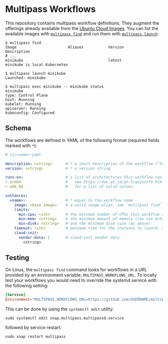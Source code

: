 # Multipass Workflows
This repository contains multipass workflow definitions. They augment the offerings already available from the
[Ubuntu Cloud Images](http://cloud-images.ubuntu.com/). You can list the available images with
[`multipass find`](https://multipass.run/docs/find-command) and run them with [`multipass launch`](https://multipass.run/docs/launch-command):

```plain
$ multipass find
Image                       Aliases           Version          Description
# ...
minikube                                      latest           minikube is local Kubernetes

$ multipass launch minikube
Launched: minikube

$ multipass exec minikube -- minikube status
minikube
type: Control Plane
host: Running
kubelet: Running
apiserver: Running
kubeconfig: Configured
```

## Schema
The workflows are defined in YAML of the following format (required fields marked with `*`):
```yaml
# v1/<name>.yaml

description: <string>      # * a short description of the workflow ("tagline")
version: <string>          # * a version string

runs-on:                   # a list of architectures this workflow can run on
- arm64                    #   see https://doc.qt.io/qt-5/qsysinfo.html#currentCpuArchitecture
- x86_64                   #   for a list of valid values

instances:
  <name>:                  # * equal to the workflow name
    image: <base image>    # a valid image alias, see `multipass find` for available values
    limits:
      min-cpu: <int>       # the minimum number of CPUs this workflow can work with
      min-mem: <string>    # the minimum amount of memory (can use G/K/M/B suffixes)
      min-disk: <string>   # and the minimum disk size (as above)
    timeout: <int>         # maximum time for the instance to launch, and separately for cloud-init to complete
    cloud-init:
      vendor-data: |       # cloud-init vendor data
        <string>
```

## Testing
On Linux, the `multipass find` command looks for workflows in a URL provided by an
environment variable, `MULTIPASS_WORKFLOWS_URL`. To locally test your workflows
you would need to override the systemd service with the following setting:

```conf
[Service]
Environment="MULTIPASS_WORKFLOWS_URL=https://github.com/USERNAME/multipass-workflows/archive/refs/heads/BRANCH_NAME.zip"
```

This can be done by using the `systemctl edit` utility:

```shell
sudo systemctl edit snap.multipass.multipassd.service
```

followed by service restart:

```shell
sudo snap restart multipass
```
